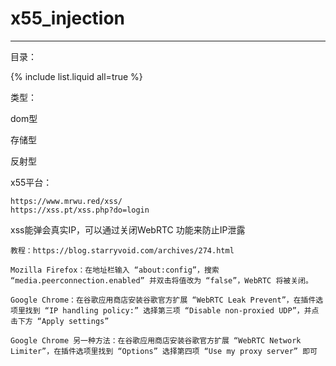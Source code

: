 # x55_injection

---

目录：

{% include list.liquid all=true %}

类型：

dom型

存储型

反射型

x55平台：

```
https://www.mrwu.red/xss/
https://xss.pt/xss.php?do=login
```

xss能弹会真实IP，可以通过关闭WebRTC 功能来防止IP泄露

```
教程：https://blog.starryvoid.com/archives/274.html
```

```
Mozilla Firefox：在地址栏输入 “about:config”，搜索 “media.peerconnection.enabled” 并双击将值改为 “false”，WebRTC 将被关闭。

Google Chrome：在谷歌应用商店安装谷歌官方扩展 “WebRTC Leak Prevent”，在插件选项里找到 “IP handling policy:” 选择第三项 “Disable non-proxied UDP”，并点击下方 “Apply settings”

Google Chrome 另一种方法：在谷歌应用商店安装谷歌官方扩展 “WebRTC Network Limiter”，在插件选项里找到 “Options” 选择第四项 “Use my proxy server” 即可
```

